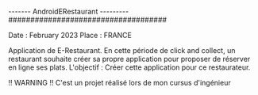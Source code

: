 ------- AndroidERestaurant ---------
####################################

Date : February 2023
Place : FRANCE

Application de E-Restaurant. En cette période de click and collect, un restaurant souhaite créer sa propre application pour proposer de réserver en ligne ses plats.
L'objectif : Créer cette application pour ce restaurateur.

!! WARNING !! 
C'est un projet réalisé lors de mon cursus d'ingénieur
